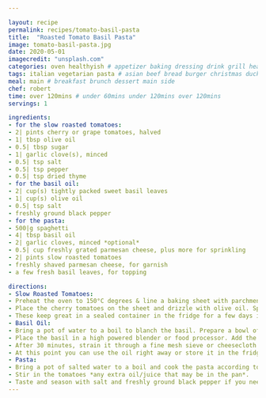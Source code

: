 ```yaml
---

layout: recipe
permalink: recipes/tomato-basil-pasta 
title:  "Roasted Tomato Basil Pasta"
image: tomato-basil-pasta.jpg 
date: 2020-05-01
imagecredit: "unsplash.com" 
categories: oven healthyish # appetizer baking dressing drink grill healthyish marinade oven pickling quick raw salad sandwich sauce snack soup
tags: italian vegetarian pasta # asian beef bread burger christmas duck french fruit indian italian mexican nuts pasta pork poultry rice seafood thanksgiving vegetarian
meal: main # breakfast brunch dessert main side
chef: robert 
time: over 120mins # under 60mins under 120mins over 120mins
servings: 1 

ingredients:
- for the slow roasted tomatoes:
- 2| pints cherry or grape tomatoes, halved
- 1| tbsp olive oil
- 0.5| tbsp sugar
- 1| garlic clove(s), minced
- 0.5| tsp salt
- 0.5| tsp pepper
- 0.5| tsp dried thyme
- for the basil oil:
- 2| cup(s) tightly packed sweet basil leaves
- 1| cup(s) olive oil
- 0.5| tsp salt
- freshly ground black pepper
- for the pasta:
- 500|g spaghetti
- 4| tbsp basil oil
- 2| garlic cloves, minced *optional*
- 0.5| cup freshly grated parmesan cheese, plus more for sprinkling
- 2| pints slow roasted tomatoes
- freshly shaved parmesan cheese, for garnish
- a few fresh basil leaves, for topping

directions:
- Slow Roasted Tomatoes:
- Preheat the oven to 150°C degrees & line a baking sheet with parchment paper.
- Place the cherry tomatoes on the sheet and drizzle with olive oil. Sprinkle with garlic, sugar, salt, thyme and toss well. Roast for 1.5 to 2 hours, tossing every 30 minutes, until the tomatoes are super caramely and shriveled and sweet.
- These keep great in a sealed container in the fridge for a few days if you have extra!
- Basil Oil:
- Bring a pot of water to a boil to blanch the basil. Prepare a bowl of ice water next to it. Once boiling, add the basil to the pot and cook for 10 seconds. Remove it and immedaitely place it in the ice bath. Leave it in there for a few minutes to make sure it is cold, then remove it and squeeze excess liquid from the leaves. Chop the basil into pieces
- Place the basil in a high powered blender or food processor. Add the olive oil and salt and puree until the oil is smooth and green. It may be frothy, so let the oil sit for 30 minutes.
- After 30 minutes, strain it through a fine mesh sieve or cheesecloth to remove the basil bits. Ues a spoon to push any oil through the sieve.
- At this point you can use the oil right away or store it in the fridge for a week!
- Pasta:
- Bring a pot of salted water to a boil and cook the pasta according to the directions. Once it’s finished, drain the water and place the pasta in a large bowl. Toss immediately with 3 to 4 tbsp of the basil oil *or more if you wish* and the garlic. Toss in the parmesan cheese.
- Stir in the tomatoes *any extra oil/juice that may be in the pan*. 
- Taste and season with salt and freshly ground black pepper if you need it. Toss in some extra cheese and basil leaves.
--- 
```

